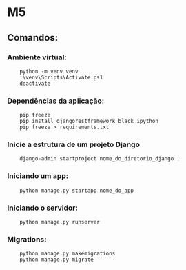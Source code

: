 # M5

## Comandos:

### Ambiente virtual:
```
    python -m venv venv
    .\venv\Scripts\Activate.ps1
    deactivate
```

### Dependências da aplicação:

```
    pip freeze
    pip install djangorestframework black ipython
    pip freeze > requirements.txt
```

### Inicie a estrutura de um projeto Django

```
    django-admin startproject nome_do_diretorio_django .
```

### Iniciando um app:

```
    python manage.py startapp nome_do_app
```

### Iniciando o servidor:

```
    python manage.py runserver
```

### Migrations:

```
    python manage.py makemigrations
    python manage.py migrate
```
